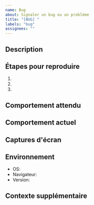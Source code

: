 ```yaml
---
name: Bug
about: Signaler un bug ou un problème
title: "[BUG] "
labels: "bug"
assignees: ""
---
```


## Description
<!-- Description détaillée du bug -->

## Étapes pour reproduire
1. 
2. 
3. 

## Comportement attendu
<!-- Ce qui devrait se passer normalement -->

## Comportement actuel
<!-- Ce qui se passe actuellement -->

## Captures d'écran
<!-- Si applicable, ajoutez des captures d'écran -->

## Environnement
- OS: 
- Navigateur: 
- Version: 

## Contexte supplémentaire
<!-- Toute information supplémentaire qui pourrait être utile --> 